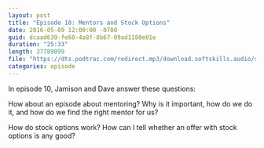 ```yaml
---
layout: post
title: "Episode 10: Mentors and Stock Options"
date: 2016-05-09 12:00:00 -0700
guid: dcaad639-fe60-4a8f-8b67-09ad1180e01e
duration: "25:33"
length: 37789099
file: "https://dts.podtrac.com/redirect.mp3/download.softskills.audio/sse-010.mp3"
categories: episode
---
```






In episode 10, Jamison and Dave answer these questions:

How about an episode about mentoring? Why is it important, how do we do it, and how do we find the right mentor for us?

How do stock options work? How can I tell whether an offer with stock options is any good?



